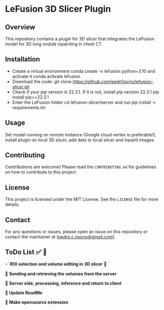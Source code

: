 # LeFusion 3D Slicer Plugin

## Overview
This repository contains a plugin for 3D slicer that integrates the LeFusion model for 3D lung nodule inpainting in chest CT.

## Installation
- Create a virtual environment conda create -n lefusion python=3.10 and activate it conda activate lefusion
- Download the code:  git clone https://github.com/pedr0sorio/lefusion-slicer.git
- Check if your pip version is 22.3.1. If it is not, install pip version 22.3.1 pip install pip==22.3.1
- Enter the LeFusion folder cd lefusion-slicer/server and run pip install -r requirements.txt

## Usage
Set model running on remote instance (Google cloud vertex is preferable!), install plugin on local 3D slicer, add data to local slicer and inpaint images.

## Contributing
Contributions are welcome! Please read the `CONTRIBUTING.md` for guidelines on how to contribute to this project.

## License
This project is licensed under the MIT License. See the `LICENSE` file for more details.

## Contact
For any questions or issues, please open an issue on this repository or contact the maintainer at [pedro.c.osorio@gmail.com].

## ToDo List ✅ 🚀

✅ **ROI selection and volume editing in 3D slicer**  🚀

🔲 **Sending and retrieving the volumes from the server** 

🔲 **Server side, processing, inference and return to client** 

🔲 **Update ReadMe**  

🔲 **Make opensource extension** 
